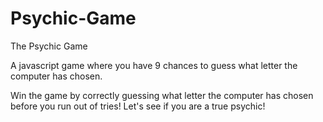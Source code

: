# Psychic-Game

The Psychic Game

A javascript game where you have 9 chances to guess what letter the computer has chosen.

Win the game by correctly guessing what letter the computer has chosen before you run out of tries! Let's see if you are a true psychic!